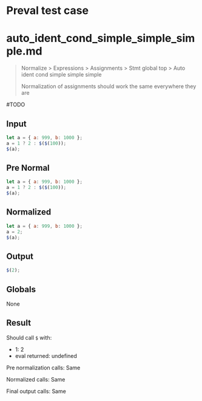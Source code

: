 # Preval test case

# auto_ident_cond_simple_simple_simple.md

> Normalize > Expressions > Assignments > Stmt global top > Auto ident cond simple simple simple
>
> Normalization of assignments should work the same everywhere they are

#TODO

## Input

`````js filename=intro
let a = { a: 999, b: 1000 };
a = 1 ? 2 : $($(100));
$(a);
`````

## Pre Normal

`````js filename=intro
let a = { a: 999, b: 1000 };
a = 1 ? 2 : $($(100));
$(a);
`````

## Normalized

`````js filename=intro
let a = { a: 999, b: 1000 };
a = 2;
$(a);
`````

## Output

`````js filename=intro
$(2);
`````

## Globals

None

## Result

Should call `$` with:
 - 1: 2
 - eval returned: undefined

Pre normalization calls: Same

Normalized calls: Same

Final output calls: Same
